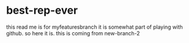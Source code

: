 # best-rep-ever
this read me is for myfeaturesbranch
it is somewhat part of playing with github.
so here it is.
this is coming from new-branch-2
